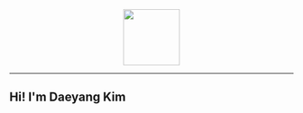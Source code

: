 <div id = "header" align = "center">
  <img src = "https://media.giphy.com/media/du3J3cXyzhj75IOgvA/giphy.gif" width="100" />
</div>

---

## Hi! I'm Daeyang Kim 
